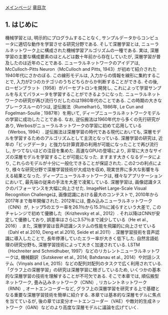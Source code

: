 [メインページ](../../index.markdown)
[章目次](./chap3.md)
## 1. はじめに

機械学習とは, 明示的にプログラムすることなく,
サンプルデータからコンピュータに適切な動作を学習させる研究分野である.
そして深層学習とは,
ニューラルネットワーク上に構成された機械学習アルゴリズムの一種である.
実は, 深層学習の主要な構成要素のほとんどは数十年前から存在していたが,
深層学習が普及したのは近年のことである.
ニューラルネットワークのアイデアは, McCulloch-Pitts Neuron（McCulloch
and Pitts, 1943）が初めて紹介された1940年代にさかのぼる.
この線形モデルは, 入力からの情報を線形に集約することで,
入力が2つのカテゴリのうちどちらからか判断することができる. その後,
ローゼンブラット（1958）がパーセプトロンを開発し,
これによって学習サンプルを与えてパラメータを学習することができるようになった.
ニューラルネットワークの研究が再び流行りだしたのは1980年代のことである.
この時期の大きなブレークスルーの1つは, 逆伝搬法（Rumelhartら, 1986年, Le
Cun and Fogelman-Soulie ́, 1987年）を用いて,
ディープニューラルネットワークモデルの学習に成功したことである. なお,
逆伝搬法は1960年代から多くの先行研究があり,
Werbosがニューラルネットワークの学習に初めて応用している（Werbos,
1994）. 逆伝搬法は深層学習の時代である現代においても,
深層モデルを学習するためのアルゴリズムとして主流となっている.
深層学習の研究は,
近年の「ビッグデータ」と強力な計算資源の利用が可能になったことで再び流行し,
かつてないほどの注目を集めた. 高速なGPUの登場により,
非常に大きなサイズの深層モデルを学習することが可能になった.
ますます大きくなるデータにより,
これらのモデルが十分に一般化できることが保証された. この2つの利点により,
様々な研究分野で深層学習技術が大成功を収め,
現実世界に多大な影響を与える結果となった.
ディープニューラルネットワークは, 様々なアプリケーションにおいて,
最先端の従来の手法を大差で凌駕している. 深層学習は,
画像認識タスクのパフォーマンスを大幅に向上させた. ImageNet Large-Scale
Visual Recognition Challengeは, 画像認識における最大のコンテストで,
2010年から2017年まで毎年開催された. 2012年には,
畳み込みニューラルネットワーク（CNN）が,
トップ5のエラー率を26.1％から15.3％に減らすという大差で,
このチャレンジで初めて優勝した（Krizhevsky et al., 2012）.
それ以降はCNNが安定して優勝しており,
誤差率はさらに3.57％まで減少している（He et al., 2016）. また,
深層学習は音声認識システムの性能を飛躍的に向上させている（Dahl et
al.2010, Deng et al.2010, Seide et al.2011）.
深層学習技術を音声認識に導入したことで,
長年停滞していたエラー率が大きく低下した. 自然言語処理の研究分野も,
深層学習技術によって大きく加速されている. LSTM（Hochreiter and
Schmidhuber, 1997）などのリカレントニューラルネットワークは,
機械翻訳（Sutskever et al., 2014; Bahdanau et al.,
2014）や対話システム（Vinyals and Le,
2015）などの配列対配列のタスクで広く利用されている.
「グラフ上の深層学習」の研究は深層学習に根ざしているため,
いくつかの基本的な深層学習の技術を理解することが不可欠である.
そこで本章では, 順伝搬型ネットワーク, 畳み込みネットワーク（CNN）,
リカレントネットワーク（RNN）, オートエンコーダーなど,
グラフ上の深層学習を研究する上で基礎となる重要な深層学習技術を簡単に紹介する.
本章では基本的な深層モデルに焦点を当てているが,
後の章では変分オートエンコーダー（VAE）や敵対的生成ネットワーク（GAN）などのより高度な深層モデルに議論を広げていく.

